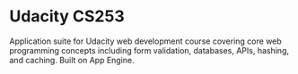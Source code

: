 Udacity CS253
=============

Application suite for Udacity web development course covering core web programming concepts including form validation, databases, APIs, hashing, and caching. Built on App Engine.

